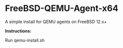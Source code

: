 # FreeBSD-QEMU-Agent-x64
A simple install for QEMU agents on FreeBSD 12.x+

**Instructions:**

Run qemu-install.sh
